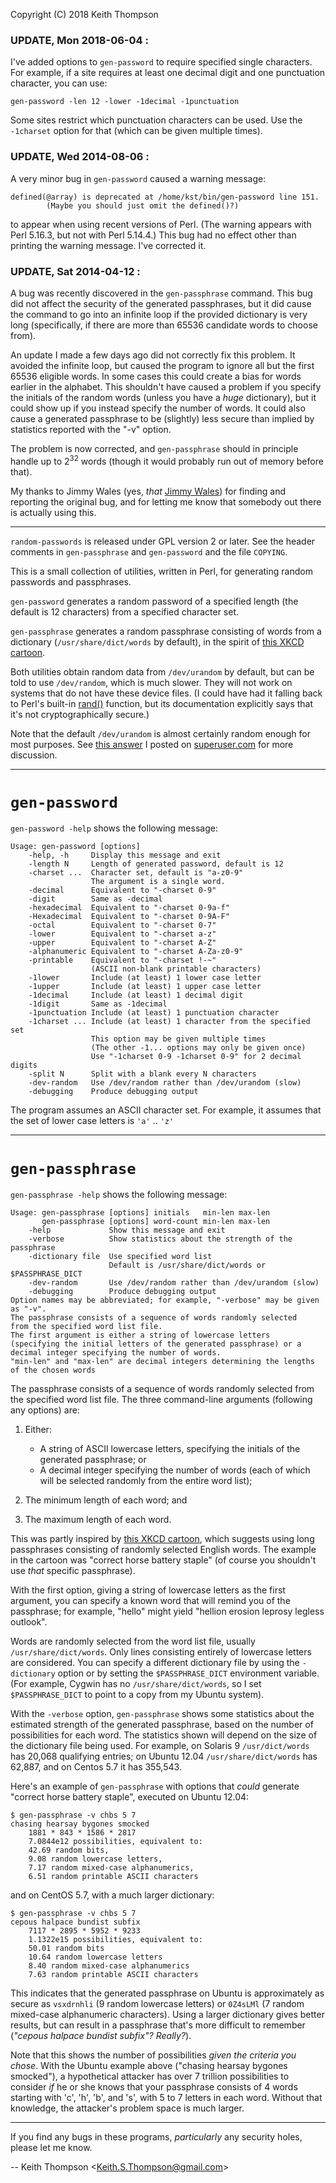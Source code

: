 Copyright (C) 2018 Keith Thompson

### UPDATE, Mon 2018-06-04 :

I've added options to `gen-password` to require specified single
characters.  For example, if a site requires at least one decimal
digit and one punctuation character, you can use:

    gen-password -len 12 -lower -1decimal -1punctuation

Some sites restrict which punctuation characters can be used.  Use the
`-1charset` option for that (which can be given multiple times).

### UPDATE, Wed 2014-08-06 :

A very minor bug in `gen-password` caused a warning message:

    defined(@array) is deprecated at /home/kst/bin/gen-password line 151.
            (Maybe you should just omit the defined()?)

to appear when using recent versions of Perl.  (The warning appears
with Perl 5.16.3, but not with Perl 5.14.4.)  This bug had no effect
other than printing the warning message.  I've corrected it.

### UPDATE, Sat 2014-04-12 :

A bug was recently discovered in the `gen-passphrase` command.
This bug did not affect the security of the generated passphrases,
but it did cause the command to go into an infinite loop if the
provided dictionary is very long (specifically, if there are more
than 65536 candidate words to choose from).

An update I made a few days ago did not correctly fix this problem.
It avoided the infinite loop, but caused the program to ignore all
but the first 65536 eligible words.  In some cases this could create
a bias for words earlier in the alphabet.  This shouldn't have caused
a problem if you specify the initials of the random words (unless you
have a *huge* dictionary), but it could show up if you instead specify
the number of words.  It could also cause a generated passphrase to be
(slightly) less secure than implied by statistics reported with the
"-v" option.

The problem is now corrected, and `gen-passphrase` should in principle
handle up to 2<sup>32</sup> words (though it would probably run out
of memory before that).

My thanks to Jimmy Wales (yes, *that* [Jimmy
Wales](http://en.wikipedia.org/wiki/Jimmy_wales)) for finding and
reporting the original bug, and for letting me know that somebody
out there is actually using this.

---

`random-passwords` is released under GPL version 2 or later.  See the
header comments in `gen-passphrase` and `gen-password` and the file
`COPYING`.

This is a small collection of utilities, written in Perl, for
generating random passwords and passphrases.

`gen-password` generates a random password of a specified length
(the default is 12 characters) from a specified character set.

`gen-passphrase` generates a random passphrase consisting of words from
a dictionary (`/usr/share/dict/words` by default), in the spirit of
[this XKCD cartoon](http://xkcd.com/936/).

Both utilities obtain random data from `/dev/urandom` by
default, but can be told to use `/dev/random`, which is much
slower. They will not work on systems that do not have these
device files. (I could have had it falling back to Perl's built-in
[rand()](http://perldoc.perl.org/functions/rand.html) function, but its
documentation explicitly says that it's not cryptographically secure.)

Note that the default `/dev/urandom` is almost
certainly random enough for most purposes. See [this
answer](http://superuser.com/a/359601/92954) I posted on
[superuser.com](http://superuser.com/) for more discussion.

---

# `gen-password`

`gen-password -help` shows the following message:

    Usage: gen-password [options]
        -help, -h     Display this message and exit
        -length N     Length of generated password, default is 12
        -charset ...  Character set, default is "a-z0-9"
                      The argument is a single word.
        -decimal      Equivalent to "-charset 0-9"
        -digit        Same as -decimal
        -hexadecimal  Equivalent to "-charset 0-9a-f"
        -Hexadecimal  Equivalent to "-charset 0-9A-F"
        -octal        Equivalent to "-charset 0-7"
        -lower        Equivalent to "-charset a-z"
        -upper        Equivalent to "-charset A-Z"
        -alphanumeric Equivalent to "-charset A-Za-z0-9"
        -printable    Equivalent to "-charset !-~"
                      (ASCII non-blank printable characters)
        -1lower       Include (at least) 1 lower case letter
        -1upper       Include (at least) 1 upper case letter
        -1decimal     Include (at least) 1 decimal digit
        -1digit       Same as -1decimal
        -1punctuation Include (at least) 1 punctuation character
        -1charset ... Include (at least) 1 character from the specified set
                      This option may be given multiple times
                      (The other -1... options may only be given once)
                      Use "-1charset 0-9 -1charset 0-9" for 2 decimal digits
        -split N      Split with a blank every N characters
        -dev-random   Use /dev/random rather than /dev/urandom (slow)
        -debugging    Produce debugging output

The program assumes an ASCII character set. For example, it assumes that 
the set of lower case letters is `'a'` .. `'z'` 

---

# `gen-passphrase`

`gen-passphrase -help` shows the following message:

    Usage: gen-passphrase [options] initials   min-len max-len
           gen-passphrase [options] word-count min-len max-len
        -help             Show this message and exit
        -verbose          Show statistics about the strength of the passphrase
        -dictionary file  Use specified word list
                          Default is /usr/share/dict/words or $PASSPHRASE_DICT
        -dev-random       Use /dev/random rather than /dev/urandom (slow)
        -debugging        Produce debugging output
    Option names may be abbreviated; for example, "-verbose" may be given as "-v".
    The passphrase consists of a sequence of words randomly selected
    from the specified word list file.
    The first argument is either a string of lowercase letters
    (specifying the initial letters of the generated passphrase) or a
    decimal integer specifying the number of words.
    "min-len" and "max-len" are decimal integers determining the lengths
    of the chosen words

The passphrase consists of a sequence of words randomly selected
from the specified word list file.  The three command-line arguments
(following any options) are:

1. Either:

   * A string of ASCII lowercase letters, specifying the initials
   of the generated passphrase; or
   * A decimal integer specifying the number of words (each of which
   will be selected randomly from the entire word list);

2. The minimum length of each word; and

3. The maximum length of each word.

This was partly inspired by [this XKCD cartoon](http://xkcd.com/936/),
which suggests using long passphrases consisting of randomly selected
English words.  The example in the cartoon was "correct horse battery
staple" (of course you shouldn't use *that* specific passphrase).

With the first option, giving a string of lowercase letters as the
first argument, you can specify a known word that will remind you
of the passphrase; for example, "hello" might yield "hellion erosion
leprosy legless outlook".

Words are randomly selected from the word list file, usually
`/usr/share/dict/words`. Only lines consisting entirely of
lowercase letters are considered. You can specify a different
dictionary file by using the `-dictionary` option or by setting the
`$PASSPHRASE_DICT` environment variable. (For example, Cygwin has no
`/usr/share/dict/words`, so I set `$PASSPHRASE_DICT` to point to a copy
from my Ubuntu system).

With the `-verbose` option, `gen-passphrase` shows some statistics
about the estimated strength of the generated passphrase, based on the
number of possibilities for each word. The statistics shown will depend
on the size of the dictionary file being used. For example, on Solaris
9 `/usr/dict/words` has 20,068 qualifying entries; on Ubuntu 12.04
`/usr/share/dict/words` has 62,887, and on Centos 5.7 it has 355,543.

Here's an example of `gen-passphrase` with options that *could*
generate "correct horse battery staple", executed on Ubuntu 12.04:

    $ gen-passphrase -v chbs 5 7
    chasing hearsay bygones smocked
        1881 * 843 * 1586 * 2817
        7.0844e12 possibilities, equivalent to:
        42.69 random bits,
        9.08 random lowercase letters,
        7.17 random mixed-case alphanumerics,
        6.51 random printable ASCII characters

and on CentOS 5.7, with a much larger dictionary:

    $ gen-passphrase -v chbs 5 7
    cepous halpace bundist subfix
        7117 * 2895 * 5952 * 9233
        1.1322e15 possibilities, equivalent to:
        50.01 random bits
        10.64 random lowercase letters
        8.40 random mixed-case alphanumerics
        7.63 random printable ASCII characters

This indicates that the generated passphrase on Ubuntu is approximately
as secure as `vsxdrnhli` (9 random lowercase letters) or `0Z4sLMl` (7
random mixed-case alphanumeric characters). Using a larger dictionary
gives better results, but can result in a passphrase that's more
difficult to remember (*"cepous halpace bundist subfix"? Really?*).

Note that this shows the number of possibilities *given the criteria
you chose*. With the Ubuntu example above ("chasing hearsay bygones
smocked"), a hypothetical attacker has over 7 trillion possibilities to
consider *if* he or she knows that your passphrase consists of 4 words
starting with 'c', 'h', 'b', and 's', with 5 to 7 letters in each word.
Without that knowledge, the attacker's problem space is much larger.

---

If you find any bugs in these programs, *particularly* any security holes, please let me know.

-- Keith Thompson <[Keith.S.Thompson@gmail.com](mailto:Keith.S.Thompson@gmail.com)>

